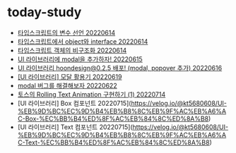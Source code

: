 # today-study

- [타입스크립트의 변수 선언 20220614](https://velog.io/@kt5680608/%ED%83%80%EC%9E%85%EC%8A%A4%ED%81%AC%EB%A6%BD%ED%8A%B8%EC%9D%98-%EB%B3%80%EC%88%98-%EC%84%A0%EC%96%B8)
- [타입스크립트에서 object와 interface 20220614](https://velog.io/@kt5680608/%ED%83%80%EC%9E%85%EC%8A%A4%ED%81%AC%EB%A6%BD%ED%8A%B8%EC%97%90%EC%84%9C-object%EC%99%80-interface)
- [타입스크립트 객체의 비구조화 20220614](https://velog.io/@kt5680608/%ED%83%80%EC%9E%85%EC%8A%A4%ED%81%AC%EB%A6%BD%ED%8A%B8-%EA%B0%9D%EC%B2%B4%EC%9D%98-%EB%B9%84%EA%B5%AC%EC%A1%B0%ED%99%94)
- [UI 라이브러리에 modal을 추가하자! 20220615](https://velog.io/@kt5680608/%EB%94%94%EC%9E%90%EC%9D%B8-%EB%9D%BC%EC%9D%B4%EB%B8%8C%EB%9F%AC%EB%A6%AC%EC%97%90-modal%EC%9D%84-%EC%B6%94%EA%B0%80%ED%95%98%EC%9E%90)
- [UI 라이브러리 hoondesign@0.2.5 배포! (modal, popover 추가) 20220616](https://www.npmjs.com/package/hoondesign)
- [[UI 라이브러리] 모달 활용기 20220619](https://velog.io/@kt5680608/UI-%EB%9D%BC%EC%9D%B4%EB%B8%8C%EB%9F%AC%EB%A6%AC-%EB%AA%A8%EB%8B%AC-%ED%99%9C%EC%9A%A9%EA%B8%B0)
- [modal 버그를 해결해보자 20220622](https://velog.io/@kt5680608/modal-%EB%B2%84%EA%B7%B8%EB%A5%BC-%ED%95%B4%EA%B2%B0%ED%95%B4%EB%B3%B4%EC%9E%90)
- [토스의 Rolling Text Animation 구현하기 (1) 20220714](https://velog.io/@kt5680608/%ED%86%A0%EC%8A%A4%EC%9D%98-Rolling-Text-Animation-%EA%B5%AC%ED%98%84%ED%95%98%EA%B8%B0-1)
- [UI 라이브러리] Box 컴포넌트 20220715](https://velog.io/@kt5680608/UI-%EB%9D%BC%EC%9D%B4%EB%B8%8C%EB%9F%AC%EB%A6%AC-Box-%EC%BB%B4%ED%8F%AC%EB%84%8C%ED%8A%B8)
- [UI 라이브러리] Text 컴포넌트 20220715](https://velog.io/@kt5680608/UI-%EB%9D%BC%EC%9D%B4%EB%B8%8C%EB%9F%AC%EB%A6%AC-Text-%EC%BB%B4%ED%8F%AC%EB%84%8C%ED%8A%B8)
